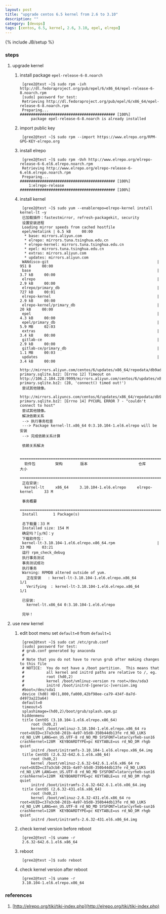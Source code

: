 ```yaml
---
layout: post
title: "upgrade centos 6.5 kernel from 2.6 to 3.10"
description: ""
category: [devops]
tags: [centos, 6.5, kernel, 2.6, 3.10, epel, elrepo]
---
```

{% include JB/setup %}


### steps

1. upgrade kernel

    1. install package `epel-release-6-8.noarch`

            [gree2@test ~]$ sudo rpm -ivh http://dl.fedoraproject.org/pub/epel/6/x86_64/epel-release-6-8.noarch.rpm
            [sudo] password for test:
            Retrieving http://dl.fedoraproject.org/pub/epel/6/x86_64/epel-release-6-8.noarch.rpm
            Preparing...                ########################################### [100%]
                package epel-release-6-8.noarch is already installed

    1. import public key

            [gree2@test ~]$ sudo rpm --import https://www.elrepo.org/RPM-GPG-KEY-elrepo.org

    1. install elrepo

            [gree2@test ~]$ sudo rpm -Uvh http://www.elrepo.org/elrepo-release-6-6.el6.elrepo.noarch.rpm
            Retrieving http://www.elrepo.org/elrepo-release-6-6.el6.elrepo.noarch.rpm
            Preparing...                ########################################### [100%]
               1:elrepo-release         ########################################### [100%]

    1. install kernel

            [gree2@test ~]$ sudo yum --enablerepo=elrepo-kernel install kernel-lt –y
            已加载插件：fastestmirror, refresh-packagekit, security
            设置安装进程
            Loading mirror speeds from cached hostfile
            epel/metalink | 6.5 kB     00:00
             * base: mirrors.aliyun.com
             * elrepo: mirrors.tuna.tsinghua.edu.cn
             * elrepo-kernel: mirrors.tuna.tsinghua.edu.cn
             * epel: mirrors.tuna.tsinghua.edu.cn
             * extras: mirrors.aliyun.com
             * updates: mirrors.aliyun.com
            WANdisco-git                                                 |  951 B     00:00
            base                                                         | 3.7 kB     00:00
            elrepo                                                       | 2.9 kB     00:00
            elrepo/primary_db                                            | 727 kB     00:01
            elrepo-kernel                                                | 2.9 kB     00:00
            elrepo-kernel/primary_db                                     |  20 kB     00:00
            epel                                                         | 4.3 kB     00:00
            epel/primary_db                                              | 5.9 MB     02:03
            extras                                                       | 3.4 kB     00:00
            gitlab-ce                                                    | 2.9 kB     00:00
            gitlab-ce/primary_db                                         | 1.1 MB     00:03
            updates                                                      | 3.4 kB     00:00
            http://mirrors.aliyun.com/centos/6/updates/x86_64/repodata/db9ad4c9c72226a12da21d3020b392a506ed5bf8bc05e69a3a80392b579fc790-primary.sqlite.bz2: [Errno 12] Timeout on http://106.2.184.228:9999/mirrors.aliyun.com/centos/6/updates/x86_64/repodata/db9ad4c9c72226a12da21d3020b392a506ed5bf8bc05e69a3a80392b579fc790-primary.sqlite.bz2: (28, 'connect() timed out!')
            尝试其他镜像。
            http://mirrors.aliyuncs.com/centos/6/updates/x86_64/repodata/db9ad4c9c72226a12da21d3020b392a506ed5bf8bc05e69a3a80392b579fc790-primary.sqlite.bz2: [Errno 14] PYCURL ERROR 7 - "couldn't connect to host"
            尝试其他镜像。
            解决依赖关系
            --> 执行事务检查
            ---> Package kernel-lt.x86_64 0:3.10.104-1.el6.elrepo will be 安装
            --> 完成依赖关系计算

            依赖关系解决

            ===============================================================================
             软件包         架构        版本                       仓库               大小
            ===============================================================================
            正在安装:
             kernel-lt     x86_64     3.10.104-1.el6.elrepo     elrepo-kernel     33 M

            事务概要
            ===============================================================================
            Install       1 Package(s)

            总下载量：33 M
            Installed size: 154 M
            确定吗？[y/N]：y
            下载软件包：
            kernel-lt-3.10.104-1.el6.elrepo.x86_64.rpm                   |  33 MB     03:21
            运行 rpm_check_debug
            执行事务测试
            事务测试成功
            执行事务
            Warning: RPMDB altered outside of yum.
              正在安装   : kernel-lt-3.10.104-1.el6.elrepo.x86_64         1/1
              Verifying  : kernel-lt-3.10.104-1.el6.elrepo.x86_64        1/1

            已安装:
              kernel-lt.x86_64 0:3.10.104-1.el6.elrepo

            完毕！

1. use new kernel

    1. edit boot menu set `default=0` from `default=1`

            [gree2@test ~]$ sudo cat /etc/grub.conf
            [sudo] password for test:
            # grub.conf generated by anaconda
            #
            # Note that you do not have to rerun grub after making changes to this file
            # NOTICE:  You do not have a /boot partition.  This means that
            #          all kernel and initrd paths are relative to /, eg.
            #          root (hd0,2)
            #          kernel /boot/vmlinuz-version ro root=/dev/sda3
            #          initrd /boot/initrd-[generic-]version.img
            #boot=/dev/sda1
            device (hd0) HD(1,800,fa000,42bf98ee-ca79-434f-8a7d-d4973a223a64)
            default=0
            timeout=5
            splashimage=(hd0,2)/boot/grub/splash.xpm.gz
            hiddenmenu
            title CentOS (3.10.104-1.el6.elrepo.x86_64)
                root (hd0,2)
                kernel /boot/vmlinuz-3.10.104-1.el6.elrepo.x86_64 ro root=UUID=c37a3cb8-201b-4a97-b5d8-350b44db13fe rd_NO_LUKS rd_NO_LVM LANG=en_US.UTF-8 rd_NO_MD SYSFONT=latarcyrheb-sun16 crashkernel=128M  KEYBOARDTYPE=pc KEYTABLE=us rd_NO_DM rhgb quiet
                initrd /boot/initramfs-3.10.104-1.el6.elrepo.x86_64.img
            title CentOS (2.6.32-642.6.1.el6.x86_64)
                root (hd0,2)
                kernel /boot/vmlinuz-2.6.32-642.6.1.el6.x86_64 ro root=UUID=c37a3cb8-201b-4a97-b5d8-350b44db13fe rd_NO_LUKS rd_NO_LVM LANG=en_US.UTF-8 rd_NO_MD SYSFONT=latarcyrheb-sun16 crashkernel=128M  KEYBOARDTYPE=pc KEYTABLE=us rd_NO_DM rhgb quiet
                initrd /boot/initramfs-2.6.32-642.6.1.el6.x86_64.img
            title CentOS (2.6.32-431.el6.x86_64)
                root (hd0,2)
                kernel /boot/vmlinuz-2.6.32-431.el6.x86_64 ro root=UUID=c37a3cb8-201b-4a97-b5d8-350b44db13fe rd_NO_LUKS rd_NO_LVM LANG=en_US.UTF-8 rd_NO_MD SYSFONT=latarcyrheb-sun16 crashkernel=128M  KEYBOARDTYPE=pc KEYTABLE=us rd_NO_DM rhgb quiet
                initrd /boot/initramfs-2.6.32-431.el6.x86_64.img

    1. check kernel version before reboot

            [gree2@test ~]$ uname -r
            2.6.32-642.6.1.el6.x86_64

    1. reboot

            [gree2@test ~]$ sudo reboot

    1. check kernel version after reboot

            [gree2@test ~]$ uname -r
            3.10.104-1.el6.elrepo.x86_64

### references

1. [http://elrepo.org/tiki/tiki-index.php](http://elrepo.org/tiki/tiki-index.php)

